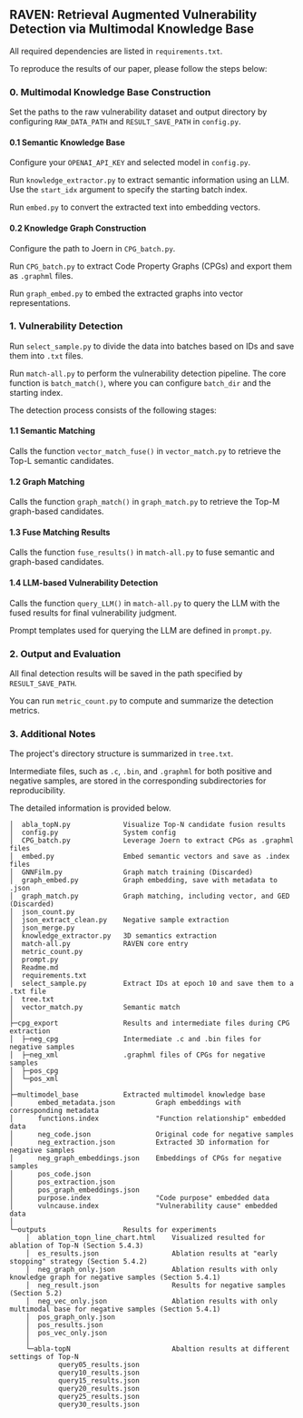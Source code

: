 ## RAVEN: Retrieval Augmented Vulnerability Detection via Multimodal Knowledge Base

All required dependencies are listed in `requirements.txt`.

To reproduce the results of our paper, please follow the steps below:

### 0. Multimodal Knowledge Base Construction
Set the paths to the raw vulnerability dataset and output directory by configuring `RAW_DATA_PATH` and `RESULT_SAVE_PATH` in `config.py`.

#### 0.1 Semantic Knowledge Base
Configure your `OPENAI_API_KEY` and selected model in `config.py`.

Run `knowledge_extractor.py` to extract semantic information using an LLM. Use the `start_idx` argument to specify the starting batch index.

Run `embed.py` to convert the extracted text into embedding vectors.

<!-- These steps build the text-based corpus for the semantic knowledge base. -->

#### 0.2 Knowledge Graph Construction
Configure the path to Joern in `CPG_batch.py`.

Run `CPG_batch.py` to extract Code Property Graphs (CPGs) and export them as `.graphml` files.

Run `graph_embed.py` to embed the extracted graphs into vector representations.

### 1. Vulnerability Detection
Run `select_sample.py` to divide the data into batches based on IDs and save them into `.txt` files.

Run `match-all.py` to perform the vulnerability detection pipeline. The core function is `batch_match()`, where you can configure `batch_dir` and the starting index.

The detection process consists of the following stages:

#### 1.1 Semantic Matching
Calls the function `vector_match_fuse()` in `vector_match.py` to retrieve the Top-L semantic candidates.

#### 1.2 Graph Matching
Calls the function `graph_match()` in `graph_match.py` to retrieve the Top-M graph-based candidates.

#### 1.3 Fuse Matching Results
Calls the function `fuse_results()` in `match-all.py` to fuse semantic and graph-based candidates.

#### 1.4 LLM-based Vulnerability Detection
Calls the function `query_LLM()` in `match-all.py` to query the LLM with the fused results for final vulnerability judgment.

Prompt templates used for querying the LLM are defined in `prompt.py`.


### 2. Output and Evaluation
All final detection results will be saved in the path specified by `RESULT_SAVE_PATH`.

You can run `metric_count.py` to compute and summarize the detection metrics.

### 3. Additional Notes
The project's directory structure is summarized in `tree.txt`.

Intermediate files, such as `.c`, `.bin`, and `.graphml` for both positive and negative samples, are stored in the corresponding subdirectories for reproducibility.

The detailed information is provided below.

```
│  abla_topN.py             Visualize Top-N candidate fusion results
│  config.py                System config
│  CPG_batch.py             Leverage Joern to extract CPGs as .graphml files
│  embed.py                 Embed semantic vectors and save as .index files
│  GNNFilm.py               Graph match training (Discarded)
│  graph_embed.py           Graph embedding, save with metadata to .json
│  graph_match.py           Graph matching, including vector, and GED (Discarded)
│  json_count.py            
│  json_extract_clean.py    Negative sample extraction
│  json_merge.py            
│  knowledge_extractor.py   3D semantics extraction
│  match-all.py             RAVEN core entry
│  metric_count.py          
│  prompt.py     
│  Readme.md           
│  requirements.txt
│  select_sample.py         Extract IDs at epoch 10 and save them to a .txt file
│  tree.txt
│  vector_match.py          Semantic match
│  
├─cpg_export                Results and intermediate files during CPG extraction
│  ├─neg_cpg                Intermediate .c and .bin files for negative samples    
│  ├─neg_xml                .graphml files of CPGs for negative samples
│  ├─pos_cpg          
│  └─pos_xml
│              
├─multimodel_base           Extracted multimodel knowledge base
│      embed_metadata.json          Graph embeddings with corresponding metadata
│      functions.index              "Function relationship" embedded data 
│      neg_code.json                Original code for negative samples
│      neg_extraction.json          Extracted 3D information for negative samples
│      neg_graph_embeddings.json    Embeddings of CPGs for negative samples
│      pos_code.json
│      pos_extraction.json
│      pos_graph_embeddings.json
│      purpose.index                "Code purpose" embedded data
│      vulncause.index              "Vulnerability cause" embedded data
│      
└─outputs                   Results for experiments
    │  ablation_topn_line_chart.html    Visualized resulted for ablation of Top-N (Section 5.4.3)
    │  es_results.json                  Ablation results at "early stopping" strategy (Section 5.4.2)
    │  neg_graph_only.json              Ablation results with only knowledge graph for negative samples (Section 5.4.1)
    │  neg_result.json                  Results for negative samples (Section 5.2)
    │  neg_vec_only.json                Ablation results with only multimodal base for negative samples (Section 5.4.1)
    │  pos_graph_only.json
    │  pos_results.json
    │  pos_vec_only.json
    │  
    └─abla-topN                         Abaltion results at different settings of Top-N
            query05_results.json
            query10_results.json
            query15_results.json
            query20_results.json
            query25_results.json
            query30_results.json
```